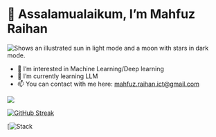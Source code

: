 # 👋 Assalamualaikum, I’m Mahfuz Raihan
<picture>
  <source media="(prefers-color-scheme: dark)" srcset="https://images.squarespace-cdn.com/content/v1/57812963f7e0aba104cde634/1468085168428-1VSGK13ZVITJO5XYW5HM/Machine+Learning+is+Fun%21-logo-black.png?format=1200w">
  <source media="(prefers-color-scheme: light)" srcset="https://images.squarespace-cdn.com/content/v1/57812963f7e0aba104cde634/1468085168428-1VSGK13ZVITJO5XYW5HM/Machine+Learning+is+Fun%21-logo-black.png?format=1200w">
  <img alt="Shows an illustrated sun in light mode and a moon with stars in dark mode." src="https://images.squarespace-cdn.com/content/v1/57812963f7e0aba104cde634/1468085168428-1VSGK13ZVITJO5XYW5HM/Machine+Learning+is+Fun%21-logo-black.png?format=1200w">
</picture>

- 👀 I’m interested in Machine Learning/Deep learning
- 🌱 I’m currently learning LLM
- 📫 You can contact with me here: mahfuz.raihan.ict@gmail.com

![](https://komarev.com/ghpvc/?username=mahfuz-raihan&style=plastic&color=brightgreen)

[![GitHub Streak](https://streak-stats.demolab.com?user=mahfuz-raihan&theme=blue-green&border_radius=7.9&card_width=600&hide_longest_streak=true)](https://git.io/streak-stats)

[![Stack](https://github-readme-tech-stack.vercel.app/api/cards?title=Stack&titleAlign=center&lineCount=2&theme=blood_dark&width=850&bg=%230C2734&badge=%230F3242&border=%230F3242&titleColor=%23FF5F5F&line1=Python%2CPython%2C2b458c%3Bpytorch%2Cpytorch%2CFF6363%3Bpandas%2Cpandas%2C03A791%3BMLflow%2CMLflow%2C3338A0%3BGit%2CGit%2CE4004B%3BLangChain%2CLangChain%2C3F7D58%3Bstreamlit%2Cstreamlit%2CCB0404%3B&line2=PostgreSQL%2CPostgreSQL%2C093FB4%3BDask%2CDask%2CFFFCFB%3BSpaCy%2CSpaCy%2CFFD8D8%3BGitHub%2CGitHub%2CED3500%3Bnumpy%2Cnumpy%2C9B177E%3Bplotly%2Cplotly%2CFF6F3C%3Btensorflow%2Ctensorflow%2CFFB200%3B)



<!---
mahfuz-raihan/mahfuz-raihan is a ✨ special ✨ repository because its `README.md` (this file) appears on your GitHub profile.
You can click the Preview link to take a look at your changes.
--->
